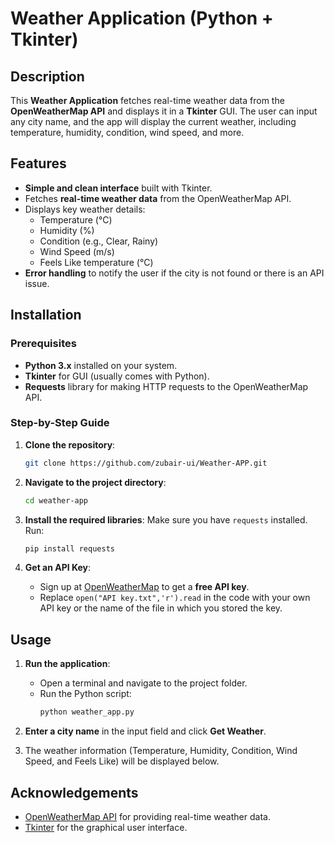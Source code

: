 # Weather Application (Python + Tkinter)

## Description

This **Weather Application** fetches real-time weather data from the **OpenWeatherMap API** and displays it in a **Tkinter** GUI. The user can input any city name, and the app will display the current weather, including temperature, humidity, condition, wind speed, and more.

## Features

- **Simple and clean interface** built with Tkinter.
- Fetches **real-time weather data** from the OpenWeatherMap API.
- Displays key weather details:
  - Temperature (°C)
  - Humidity (%)
  - Condition (e.g., Clear, Rainy)
  - Wind Speed (m/s)
  - Feels Like temperature (°C)
- **Error handling** to notify the user if the city is not found or there is an API issue.

## Installation

### Prerequisites

- **Python 3.x** installed on your system.
- **Tkinter** for GUI (usually comes with Python).
- **Requests** library for making HTTP requests to the OpenWeatherMap API.

### Step-by-Step Guide

1. **Clone the repository**:

   ```bash
   git clone https://github.com/zubair-ui/Weather-APP.git
   ```

2. **Navigate to the project directory**:

   ```bash
   cd weather-app
   ```

3. **Install the required libraries**:
   Make sure you have `requests` installed. Run:

   ```bash
   pip install requests
   ```

4. **Get an API Key**:
   - Sign up at [OpenWeatherMap](https://openweathermap.org/api) to get a **free API key**.
   - Replace `open("API key.txt",'r').read` in the code with your own API key or the name of the file in which you stored the key.

## Usage

1. **Run the application**:

   - Open a terminal and navigate to the project folder.
   - Run the Python script:
     ```bash
     python weather_app.py
     ```

2. **Enter a city name** in the input field and click **Get Weather**.
3. The weather information (Temperature, Humidity, Condition, Wind Speed, and Feels Like) will be displayed below.

## Acknowledgements

- [OpenWeatherMap API](https://openweathermap.org/api) for providing real-time weather data.
- [Tkinter](https://wiki.python.org/moin/TkInter) for the graphical user interface.
